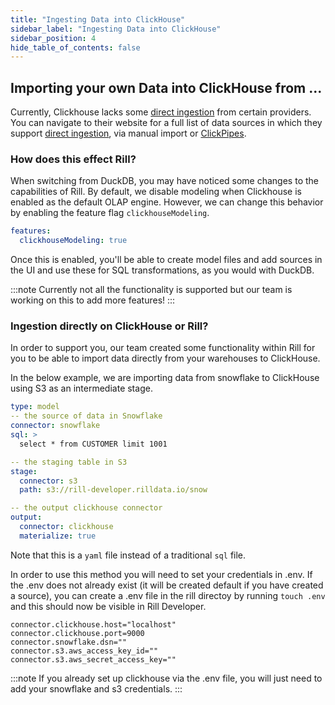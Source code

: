 ```yaml
---
title: "Ingesting Data into ClickHouse"
sidebar_label: "Ingesting Data into ClickHouse"
sidebar_position: 4
hide_table_of_contents: false
---
```


## Importing your own Data into ClickHouse from ...

Currently, Clickhouse lacks some [direct ingestion](https://clickhouse.com/docs/en/migrations/snowflake) from certain providers. You can navigate to their website for a full list of data sources in which they support [direct ingestion](https://clickhouse.com/docs/en/integrations), via manual import or [ClickPipes](https://clickhouse.com/cloud/clickpipes).

### How does this effect Rill?

When switching from DuckDB, you may have noticed some changes to the capabilities of Rill. By default, we disable modeling when Clickhouse is enabled as the default OLAP engine. However, we can change this behavior by enabling the feature flag `clickhouseModeling`.

```yaml
features:
  clickhouseModeling: true
  ```

Once this is enabled, you'll be able to create model files and add sources in the UI and use these for SQL transformations, as you would with DuckDB. 

:::note
Currently not all the functionality is supported but our team is working on this to add more features!
:::

### Ingestion directly on ClickHouse or Rill?

In order to support you, our team created some functionality within Rill for you to be able to import data directly from your warehouses to ClickHouse. 

In the below example, we are importing data from snowflake to ClickHouse using S3 as an intermediate stage.
```yaml
type: model
-- the source of data in Snowflake
connector: snowflake
sql: >
  select * from CUSTOMER limit 1001

-- the staging table in S3
stage:
  connector: s3
  path: s3://rill-developer.rilldata.io/snow

-- the output clickhouse connector
output:
  connector: clickhouse
  materialize: true
```
Note that this is a `yaml` file instead of a traditional `sql` file.

In order to use this method you will need to set your credentials in .env. If the .env does not already exist (it will be created default if you have created a source), you can create a .env file in the rill directoy by running `touch .env` and this should now be visible in Rill Developer.

```
connector.clickhouse.host="localhost"
connector.clickhouse.port=9000
connector.snowflake.dsn=""
connector.s3.aws_access_key_id=""
connector.s3.aws_secret_access_key=""
```
:::note
If you already set up clickhouse via the .env file, you will just need to add your snowflake and s3 credentials.
:::